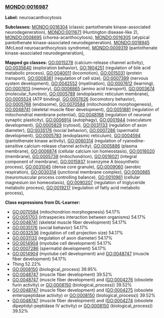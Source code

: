 
### [MONDO:0016987](http://purl.obolibrary.org/obo/MONDO_0016987)
**Label:** neuroacanthocytosis

**Subclasses:** [MONDO:0016304](http://purl.obolibrary.org/obo/MONDO_0016304) (classic pantothenate kinase-associated neurodegeneration), [MONDO:0011671](http://purl.obolibrary.org/obo/MONDO_0011671) (Huntington disease-like 2), [MONDO:0008695](http://purl.obolibrary.org/obo/MONDO_0008695) (chorea-acanthocytosis), [MONDO:0016305](http://purl.obolibrary.org/obo/MONDO_0016305) (atypical pantothenate kinase-associated neurodegeneration), [MONDO:0018945](http://purl.obolibrary.org/obo/MONDO_0018945) (McLeod neuroacanthocytosis syndrome), [MONDO:0009319](http://purl.obolibrary.org/obo/MONDO_0009319) (pantothenate kinase-associated neurodegeneration), 

**Mapped go classes:** [GO:0015278](http://purl.obolibrary.org/obo/GO_0015278) (calcium-release channel activity), [GO:0035640](http://purl.obolibrary.org/obo/GO_0035640) (exploration behavior), [GO:1904251](http://purl.obolibrary.org/obo/GO_1904251) (regulation of bile acid metabolic process), [GO:0040011](http://purl.obolibrary.org/obo/GO_0040011) (locomotion), [GO:0015031](http://purl.obolibrary.org/obo/GO_0015031) (protein transport), [GO:0008361](http://purl.obolibrary.org/obo/GO_0008361) (regulation of cell size), [GO:0007399](http://purl.obolibrary.org/obo/GO_0007399) (nervous system development), [GO:0042552](http://purl.obolibrary.org/obo/GO_0042552) (myelination), [GO:0007612](http://purl.obolibrary.org/obo/GO_0007612) (learning), [GO:0007613](http://purl.obolibrary.org/obo/GO_0007613) (memory), [GO:0006865](http://purl.obolibrary.org/obo/GO_0006865) (amino acid transport), [GO:0003674](http://purl.obolibrary.org/obo/GO_0003674) (molecular_function), [GO:0005789](http://purl.obolibrary.org/obo/GO_0005789) (endoplasmic reticulum membrane), [GO:0005524](http://purl.obolibrary.org/obo/GO_0005524) (ATP binding), [GO:0007626](http://purl.obolibrary.org/obo/GO_0007626) (locomotory behavior), [GO:0005768](http://purl.obolibrary.org/obo/GO_0005768) (endosome), [GO:0070584](http://purl.obolibrary.org/obo/GO_0070584) (mitochondrion morphogenesis), [GO:0048741](http://purl.obolibrary.org/obo/GO_0048741) (skeletal muscle fiber development), [GO:0051881](http://purl.obolibrary.org/obo/GO_0051881) (regulation of mitochondrial membrane potential), [GO:0048168](http://purl.obolibrary.org/obo/GO_0048168) (regulation of neuronal synaptic plasticity), [GO:0006914](http://purl.obolibrary.org/obo/GO_0006914) (autophagy), [GO:0001944](http://purl.obolibrary.org/obo/GO_0001944) (vasculature development), [GO:0005829](http://purl.obolibrary.org/obo/GO_0005829) (cytosol), [GO:0031133](http://purl.obolibrary.org/obo/GO_0031133) (regulation of axon diameter), [GO:0035176](http://purl.obolibrary.org/obo/GO_0035176) (social behavior), [GO:0007286](http://purl.obolibrary.org/obo/GO_0007286) (spermatid development), [GO:0005783](http://purl.obolibrary.org/obo/GO_0005783) (endoplasmic reticulum), [GO:0004594](http://purl.obolibrary.org/obo/GO_0004594) (pantothenate kinase activity), [GO:0060314](http://purl.obolibrary.org/obo/GO_0060314) (regulation of ryanodine-sensitive calcium-release channel activity), [GO:0005886](http://purl.obolibrary.org/obo/GO_0005886) (plasma membrane), [GO:0006874](http://purl.obolibrary.org/obo/GO_0006874) (cellular calcium ion homeostasis), [GO:0016020](http://purl.obolibrary.org/obo/GO_0016020) (membrane), [GO:0005739](http://purl.obolibrary.org/obo/GO_0005739) (mitochondrion), [GO:0016021](http://purl.obolibrary.org/obo/GO_0016021) (integral component of membrane), [GO:0015937](http://purl.obolibrary.org/obo/GO_0015937) (coenzyme A biosynthetic process), [GO:0031045](http://purl.obolibrary.org/obo/GO_0031045) (dense core granule), [GO:0009060](http://purl.obolibrary.org/obo/GO_0009060) (aerobic respiration), [GO:0030314](http://purl.obolibrary.org/obo/GO_0030314) (junctional membrane complex), [GO:0050885](http://purl.obolibrary.org/obo/GO_0050885) (neuromuscular process controlling balance), [GO:0010961](http://purl.obolibrary.org/obo/GO_0010961) (cellular magnesium ion homeostasis), [GO:0090207](http://purl.obolibrary.org/obo/GO_0090207) (regulation of triglyceride metabolic process), [GO:0019217](http://purl.obolibrary.org/obo/GO_0019217) (regulation of fatty acid metabolic process), 

**Class expressions from DL-Learner:**

- [GO:0070584](http://purl.obolibrary.org/obo/GO_0070584) (mitochondrion morphogenesis) 54.17%
- [GO:0051703](http://purl.obolibrary.org/obo/GO_0051703) (intraspecies interaction between organisms) 54.17%
- [GO:0048741](http://purl.obolibrary.org/obo/GO_0048741) (skeletal muscle fiber development) 54.17%
- [GO:0035176](http://purl.obolibrary.org/obo/GO_0035176) (social behavior) 54.17%
- [GO:0032536](http://purl.obolibrary.org/obo/GO_0032536) (regulation of cell projection size) 54.17%
- [GO:0031133](http://purl.obolibrary.org/obo/GO_0031133) (regulation of axon diameter) 54.17%
- [GO:0014904](http://purl.obolibrary.org/obo/GO_0014904) (myotube cell development) 54.17%
- [GO:0007286](http://purl.obolibrary.org/obo/GO_0007286) (spermatid development) 54.17%
- [GO:0014904](http://purl.obolibrary.org/obo/GO_0014904) (myotube cell development) and [GO:0048747](http://purl.obolibrary.org/obo/GO_0048747) (muscle fiber development) 54.17%
- Thing 52.22%
- [GO:0008150](http://purl.obolibrary.org/obo/GO_0008150) (biological_process) 39.95%
- [GO:0048747](http://purl.obolibrary.org/obo/GO_0048747) (muscle fiber development) 39.52%
- [GO:0048747](http://purl.obolibrary.org/obo/GO_0048747) (muscle fiber development) and ([GO:0004276](http://purl.obolibrary.org/obo/GO_0004276) (obsolete furin activity) or [GO:0008150](http://purl.obolibrary.org/obo/GO_0008150) (biological_process)) 39.52%
- [GO:0048747](http://purl.obolibrary.org/obo/GO_0048747) (muscle fiber development) and ([GO:0004275](http://purl.obolibrary.org/obo/GO_0004275) (obsolete enteropeptidase activity) or [GO:0008150](http://purl.obolibrary.org/obo/GO_0008150) (biological_process)) 39.52%
- [GO:0048747](http://purl.obolibrary.org/obo/GO_0048747) (muscle fiber development) and ([GO:0004274](http://purl.obolibrary.org/obo/GO_0004274) (obsolete dipeptidyl-peptidase IV activity) or [GO:0008150](http://purl.obolibrary.org/obo/GO_0008150) (biological_process)) 39.52%


